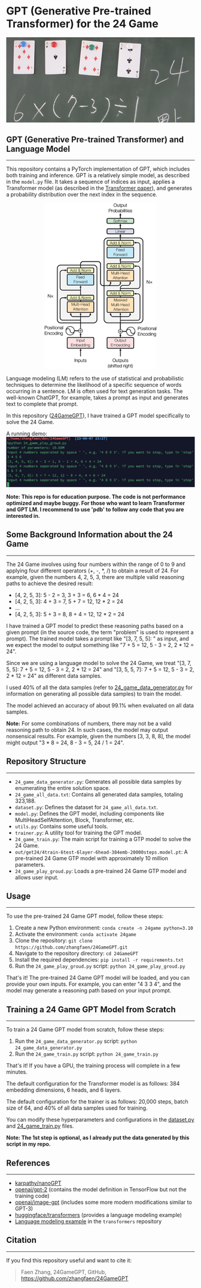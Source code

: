 # GPT (Generative Pre-trained Transformer) for the 24 Game

![24 Game](24-game.png)

## GPT (Generative Pre-trained Transformer) and Language Model
-------
This repository contains a PyTorch implementation of GPT, which includes both training and inference. GPT is a relatively simple model, as described in the `model.py` file. It takes a sequence of indices as input, applies a Transformer model (as described in the [Transformer paper](https://arxiv.org/abs/1706.03762)), and generates a probability distribution over the next index in the sequence.

<center><img src="transformer.jpg" width="300" /></center>

Language modeling (LM) refers to the use of statistical and probabilistic techniques to determine the likelihood of a specific sequence of words occurring in a sentence. LM is often used for text generation tasks. The well-known ChatGPT, for example, takes a prompt as input and generates text to complete that prompt.

In this repository ([24GameGPT](https://github.com/zhangfaen/24GameGPT)), I have trained a GPT model specifically to solve the 24 Game.

A running demo:
![24-game-play-ground-demo](24-game-play-ground-demo.png)

**Note: This repo is for education purpose. The code is not performance optimized and maybe buggy. For those who want to learn Transformer and GPT LM. I recommend to use 'pdb' to follow any code that you are interested in.**

## Some Background Information about the 24 Game
-------
The 24 Game involves using four numbers within the range of 0 to 9 and applying four different operators (+, -, *, /) to obtain a result of 24. For example, given the numbers 4, 2, 5, 3, there are multiple valid reasoning paths to achieve the desired result:

- [4, 2, 5, 3]: 5 - 2 = 3, 3 + 3 = 6, 6 * 4 = 24
- [4, 2, 5, 3]: 4 + 3 = 7, 5 + 7 = 12, 12 * 2 = 24
- ...
- [4, 2, 5, 3]: 5 + 3 = 8, 8 + 4 = 12, 12 * 2 = 24

I have trained a GPT model to predict these reasoning paths based on a given prompt (in the source code, the term "problem" is used to represent a prompt). The trained model takes a prompt like "[3, 7, 5, 5]: " as input, and we expect the model to output something like "7 + 5 = 12, 5 - 3 = 2, 2 * 12 = 24".

Since we are using a language model to solve the 24 Game, we treat "[3, 7, 5, 5]: 7 + 5 = 12, 5 - 3 = 2, 2 * 12 = 24" and "[3, 5, 5, 7]: 7 + 5 = 12, 5 - 3 = 2, 2 * 12 = 24" as different data samples.

I used 40% of all the data samples (refer to [24_game_data_generator.py](24_game_data_generator.py) for information on generating all possible data samples) to train the model.

The model achieved an accuracy of about 99.1% when evaluated on all data samples.

**Note:** For some combinations of numbers, there may not be a valid reasoning path to obtain 24. In such cases, the model may output nonsensical results. For example, given the numbers [3, 3, 8, 8], the model might output "3 * 8 = 24, 8 - 3 = 5, 24 / 1 = 24".

## Repository Structure
-------
- `24_game_data_generator.py`: Generates all possible data samples by enumerating the entire solution space.
- `24_game_all_data.txt`: Contains all generated data samples, totaling 323,188.
- `dataset.py`: Defines the dataset for `24_game_all_data.txt`.
- `model.py`: Defines the GPT model, including components like MultiHeadSelfAttention, Block, Transformer, etc.
- `utils.py`: Contains some useful tools.
- `trainer.py`: A utility tool for training the GPT model.
- `24_game_train.py`: The main script for training a GTP model to solve the 24 Game.
- `out/get24/4train-6test-6layer-6head-384emb-20000steps.model.pt`: A pre-trained 24 Game GTP model with approximately 10 million parameters.
- `24_game_play_groud.py`: Loads a pre-trained 24 Game GTP model and allows user input.

## Usage
-------
To use the pre-trained 24 Game GPT model, follow these steps:

1. Create a new Python environment: `conda create -n 24game python=3.10`
2. Activate the environment: `conda activate 24game`
3. Clone the repository: `git clone https://github.com/zhangfaen/24GameGPT.git`
4. Navigate to the repository directory: `cd 24GameGPT`
5. Install the required dependencies: `pip install -r requirements.txt`
6. Run the `24_game_play_groud.py` script: `python 24_game_play_groud.py`

That's it! The pre-trained 24 Game GPT model will be loaded, and you can provide your own inputs. For example, you can enter "4 3 3 4", and the model may generate a reasoning path based on your input prompt.

## Training a 24 Game GPT Model from Scratch
-------
To train a 24 Game GPT model from scratch, follow these steps:

1. Run the `24_game_data_generator.py` script: `python 24_game_data_generator.py` 
2. Run the `24_game_train.py` script: `python 24_game_train.py`

That's it! If you have a GPU, the training process will complete in a few minutes.

The default configuration for the Transformer model is as follows: 384 embedding dimensions, 6 heads, and 6 layers.

The default configuration for the trainer is as follows: 20,000 steps, batch size of 64, and 40% of all data samples used for training.

You can modify these hyperparameters and configurations in the [dataset.py](dataset.py) and [24_game_train.py](24_game_train.py) files.

**Note: The 1st step is optional, as I already put the data generated by this script in my repo.**

## References
-------
- [karpathy/nanoGPT](https://github.com/karpathy/nanoGPT)
- [openai/gpt-2](https://github.com/openai/gpt-2) (contains the model definition in TensorFlow but not the training code)
- [openai/image-gpt](https://github.com/openai/image-gpt) (includes some more modern modifications similar to GPT-3)
- [huggingface/transformers](https://github.com/huggingface/transformers) (provides a language modeling example)
- [Language modeling example](https://github.com/huggingface/transformers/tree/master/examples/pytorch/language-modeling) in the `transformers` repository

## Citation
-------
If you find this repository useful and want to cite it:

> Faen Zhang, 24GameGPT, GitHub, https://github.com/zhangfaen/24GameGPT